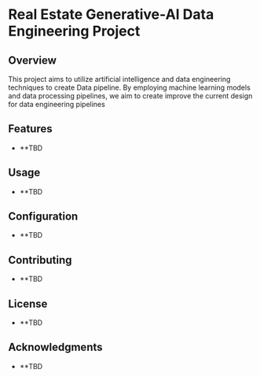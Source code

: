 # Real Estate Generative-AI Data Engineering Project

## Overview

This project aims to utilize artificial intelligence and data engineering techniques to create Data pipeline. By employing machine learning models and data processing pipelines, we aim to create improve the current design for data engineering pipelines

## Features

- **TBD



## Usage
- **TBD


## Configuration
- **TBD


## Contributing
- **TBD


## License
- **TBD


## Acknowledgments
- **TBD